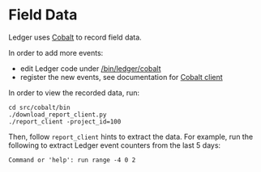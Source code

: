 # Field Data

Ledger uses [Cobalt] to record field data.

In order to add more events:

 - edit Ledger code under [/bin/ledger/cobalt]
 - register the new events, see documentation for [Cobalt client]

In order to view the recorded data, run:

```
cd src/cobalt/bin
./download_report_client.py
./report_client -project_id=100
```

Then, follow `report_client` hints to extract the data. For example, run the
following to extract Ledger event counters from the last 5 days:

```
Command or 'help': run range -4 0 2
```

[Cobalt]: https://fuchsia.googlesource.com/cobalt
[/bin/ledger/cobalt]: /src/ledger/bin/cobalt/
[Cobalt client]: https://fuchsia.googlesource.com/fuchsia/+/master/src/cobalt/bin/
